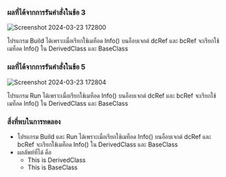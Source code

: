 ### ผลที่ได้จากการรันคำสั่งในข้อ 3

![Screenshot 2024-03-23 172800](https://github.com/KanyakornPuengmon/03376836-OOP-2566-Lab-09/assets/144195697/293f9d88-80bf-40da-8899-499e39f4a715)

โปรแกรม Build ได้เพราะเมื่อเรียกใช้เมท็อด Info() บนอ็อบเจกต์ dcRef และ bcRef จะเรียกใช้เมท็อด Info() ใน DerivedClass และ BaseClass

### ผลที่ได้จากการรันคำสั่งในข้อ 5

![Screenshot 2024-03-23 172804](https://github.com/KanyakornPuengmon/03376836-OOP-2566-Lab-09/assets/144195697/c2e311ae-06db-4c02-b645-c0bd2e191de1)

โปรแกรม Run ได้เพราะเมื่อเรียกใช้เมท็อด Info() บนอ็อบเจกต์ dcRef และ bcRef จะเรียกใช้เมท็อด Info() ใน DerivedClass และ BaseClass

### สิ่งที่พบในการทดลอง
- โปรแกรม Build และ Run ได้เพราะเมื่อเรียกใช้เมท็อด Info() บนอ็อบเจกต์ dcRef และ bcRef จะเรียกใช้เมท็อด Info() ใน DerivedClass และ BaseClass
- ผลลัพท์ที่ได้ คือ
  - This is DerivedClass
  - This is BaseClass

